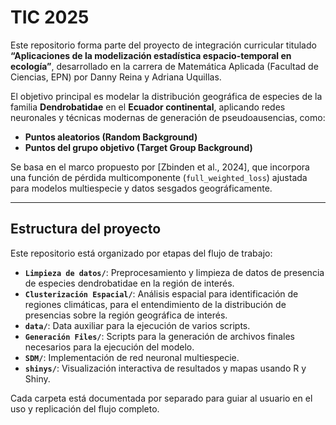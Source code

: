 # TIC 2025

Este repositorio forma parte del proyecto de integración curricular titulado **“Aplicaciones de la modelización estadística espacio-temporal en ecología”**, desarrollado en la carrera de Matemática Aplicada (Facultad de Ciencias, EPN) por Danny Reina y Adriana Uquillas.

El objetivo principal es modelar la distribución geográfica de especies de la familia **Dendrobatidae** en el **Ecuador continental**, aplicando redes neuronales y técnicas modernas de generación de pseudoausencias, como:

- **Puntos aleatorios (Random Background)**
- **Puntos del grupo objetivo (Target Group Background)**

Se basa en el marco propuesto por [Zbinden et al., 2024], que incorpora una función de pérdida multicomponente (`full_weighted_loss`) ajustada para modelos multiespecie y datos sesgados geográficamente.

---

## Estructura del proyecto

Este repositorio está organizado por etapas del flujo de trabajo:

- **`Limpieza de datos/`**: Preprocesamiento y limpieza de datos de presencia de especies dendrobatidae en la región de interés.
- **`Clusterización Espacial/`**: Análisis espacial para identificación de regiones climáticas, para el entendimiento de la distribución de presencias sobre la región geográfica de interés.
- **`data/`**: Data auxiliar para la ejecución de varios scripts.
- **`Generación Files/`**: Scripts para la generación de archivos finales necesarios para la ejecución del modelo.
- **`SDM/`**: Implementación de red neuronal multiespecie.
- **`shinys/`**: Visualización interactiva de resultados y mapas usando R y Shiny.

Cada carpeta está documentada por separado para guiar al usuario en el uso y replicación del flujo completo.



